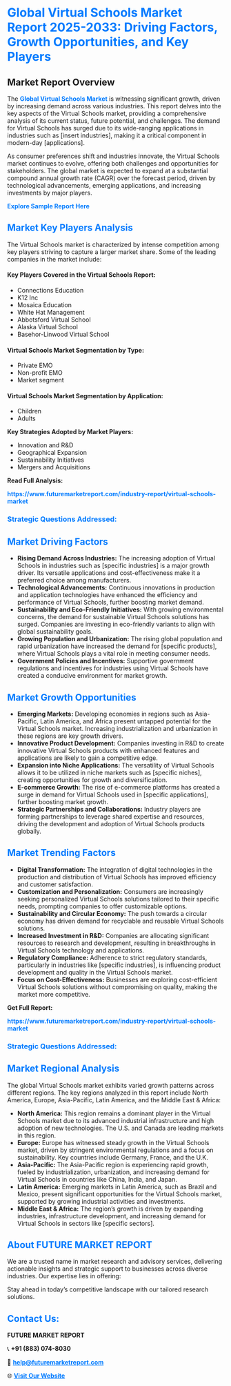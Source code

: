 <h1 style="color: #007BFF;">Global Virtual Schools Market Report 2025-2033: Driving Factors, Growth Opportunities, and Key Players</h1>

<section id="overview">
<h2>Market Report Overview</h2>
<p>The <a href="https://www.futuremarketreport.com/industry-report/virtual-schools-market" style="color: #007BFF; text-decoration: none;"><strong>Global Virtual Schools Market</strong></a> is witnessing significant growth, driven by increasing demand across various industries. This report delves into the key aspects of the Virtual Schools market, providing a comprehensive analysis of its current status, future potential, and challenges. The demand for Virtual Schools has surged due to its wide-ranging applications in industries such as [insert industries], making it a critical component in modern-day [applications].</p>
<p>As consumer preferences shift and industries innovate, the Virtual Schools market continues to evolve, offering both challenges and opportunities for stakeholders. The global market is expected to expand at a substantial compound annual growth rate (CAGR) over the forecast period, driven by technological advancements, emerging applications, and increasing investments by major players.</p>
</section>

<section id="overview">
<p><a href="https://www.futuremarketreport.com/request-sample/reportId=106948" style="color: #007BFF; text-decoration: none;"><strong>Explore Sample Report Here</strong></a></p>
</section>

<section id="key-players">
<h2 style="color: #007BFF;">Market Key Players Analysis</h2>
<p>The Virtual Schools market is characterized by intense competition among key players striving to capture a larger market share. Some of the leading companies in the market include:</p>
<h4>Key Players Covered in the Virtual Schools Report:</h4>
<ul><li>Connections Education</li><li>K12 Inc</li><li>Mosaica Education</li><li>White Hat Management</li><li>Abbotsford Virtual School</li><li>Alaska Virtual School</li><li>Basehor-Linwood Virtual School</li></ul>
<h4>Virtual Schools Market Segmentation by Type:</h4>
<ul><li>Private EMO</li><li>Non-profit EMO</li><li>Market segment</li></ul>

<h4>Virtual Schools Market Segmentation by Application:</h4>
<ul><li>Children</li><li>Adults</li></ul>
<p><strong>Key Strategies Adopted by Market Players:</strong></p>
<ul>
<li>Innovation and R&D</li>
<li>Geographical Expansion</li>
<li>Sustainability Initiatives</li>
<li>Mergers and Acquisitions</li>
</ul>
</section>

<section>
<p><strong>Read Full Analysis: </strong></p><a href="https://www.futuremarketreport.com/industry-report/virtual-schools-market" style="color: #007BFF; text-decoration: none;"><strong>https://www.futuremarketreport.com/industry-report/virtual-schools-market</strong></a>
<h3 style="color: #007BFF;">Strategic Questions Addressed:</h3>
</section>

<section id="driving-factors">
<h2 style="color: #007BFF;">Market Driving Factors</h2>
<ul>
<li><strong>Rising Demand Across Industries:</strong> The increasing adoption of Virtual Schools in industries such as [specific industries] is a major growth driver. Its versatile applications and cost-effectiveness make it a preferred choice among manufacturers.</li>
<li><strong>Technological Advancements:</strong> Continuous innovations in production and application technologies have enhanced the efficiency and performance of Virtual Schools, further boosting market demand.</li>
<li><strong>Sustainability and Eco-Friendly Initiatives:</strong> With growing environmental concerns, the demand for sustainable Virtual Schools solutions has surged. Companies are investing in eco-friendly variants to align with global sustainability goals.</li>
<li><strong>Growing Population and Urbanization:</strong> The rising global population and rapid urbanization have increased the demand for [specific products], where Virtual Schools plays a vital role in meeting consumer needs.</li>
<li><strong>Government Policies and Incentives:</strong> Supportive government regulations and incentives for industries using Virtual Schools have created a conducive environment for market growth.</li>
</ul>
</section>

<section id="growth-opportunities">
<h2 style="color: #007BFF;">Market Growth Opportunities</h2>
<ul>
<li><strong>Emerging Markets:</strong> Developing economies in regions such as Asia-Pacific, Latin America, and Africa present untapped potential for the Virtual Schools market. Increasing industrialization and urbanization in these regions are key growth drivers.</li>
<li><strong>Innovative Product Development:</strong> Companies investing in R&D to create innovative Virtual Schools products with enhanced features and applications are likely to gain a competitive edge.</li>
<li><strong>Expansion into Niche Applications:</strong> The versatility of Virtual Schools allows it to be utilized in niche markets such as [specific niches], creating opportunities for growth and diversification.</li>
<li><strong>E-commerce Growth:</strong> The rise of e-commerce platforms has created a surge in demand for Virtual Schools used in [specific applications], further boosting market growth.</li>
<li><strong>Strategic Partnerships and Collaborations:</strong> Industry players are forming partnerships to leverage shared expertise and resources, driving the development and adoption of Virtual Schools products globally.</li>
</ul>
</section>

<section id="trending-factors">
<h2 style="color: #007BFF;">Market Trending Factors</h2>
<ul>
<li><strong>Digital Transformation:</strong> The integration of digital technologies in the production and distribution of Virtual Schools has improved efficiency and customer satisfaction.</li>
<li><strong>Customization and Personalization:</strong> Consumers are increasingly seeking personalized Virtual Schools solutions tailored to their specific needs, prompting companies to offer customizable options.</li>
<li><strong>Sustainability and Circular Economy:</strong> The push towards a circular economy has driven demand for recyclable and reusable Virtual Schools solutions.</li>
<li><strong>Increased Investment in R&D:</strong> Companies are allocating significant resources to research and development, resulting in breakthroughs in Virtual Schools technology and applications.</li>
<li><strong>Regulatory Compliance:</strong> Adherence to strict regulatory standards, particularly in industries like [specific industries], is influencing product development and quality in the Virtual Schools market.</li>
<li><strong>Focus on Cost-Effectiveness:</strong> Businesses are exploring cost-efficient Virtual Schools solutions without compromising on quality, making the market more competitive.</li>
</ul>
</section>

<section>
<p><strong>Get Full Report: </strong></p><a href="https://www.futuremarketreport.com/industry-report/virtual-schools-market" style="color: #007BFF; text-decoration: none;"><strong>https://www.futuremarketreport.com/industry-report/virtual-schools-market</strong></a>
<h3 style="color: #007BFF;">Strategic Questions Addressed:</h3>
</section>


<section id="regional-analysis">
<h2 style="color: #007BFF;">Market Regional Analysis</h2>
<p>The global Virtual Schools market exhibits varied growth patterns across different regions. The key regions analyzed in this report include North America, Europe, Asia-Pacific, Latin America, and the Middle East & Africa:</p>
<ul>
<li><strong>North America:</strong> This region remains a dominant player in the Virtual Schools market due to its advanced industrial infrastructure and high adoption of new technologies. The U.S. and Canada are leading markets in this region.</li>
<li><strong>Europe:</strong> Europe has witnessed steady growth in the Virtual Schools market, driven by stringent environmental regulations and a focus on sustainability. Key countries include Germany, France, and the U.K.</li>
<li><strong>Asia-Pacific:</strong> The Asia-Pacific region is experiencing rapid growth, fueled by industrialization, urbanization, and increasing demand for Virtual Schools in countries like China, India, and Japan.</li>
<li><strong>Latin America:</strong> Emerging markets in Latin America, such as Brazil and Mexico, present significant opportunities for the Virtual Schools market, supported by growing industrial activities and investments.</li>
<li><strong>Middle East & Africa:</strong> The region’s growth is driven by expanding industries, infrastructure development, and increasing demand for Virtual Schools in sectors like [specific sectors].</li>
</ul>
</section>

<footer>
<h2 style="color: #007BFF;">About FUTURE MARKET REPORT</h2>
<p>We are a trusted name in market research and advisory services, delivering actionable insights and strategic support to businesses across diverse industries. Our expertise lies in offering:</p>

<p>Stay ahead in today’s competitive landscape with our tailored research solutions.</p>

<h2 style="color: #007BFF;">Contact Us:</h2>
<p><strong>FUTURE MARKET REPORT</strong></p>
<p>📞 <strong>+91 (883) 074-8030</strong></p>
<p>📧 <strong><a href="mailto:help@futuremarketreport.com" style="color: #007BFF;">help@futuremarketreport.com</a></strong></p>
<p>🌐 <strong><a href="https://www.futuremarketreport.com/" style="color: #007BFF;">Visit Our Website</a></strong></p>
</footer>
